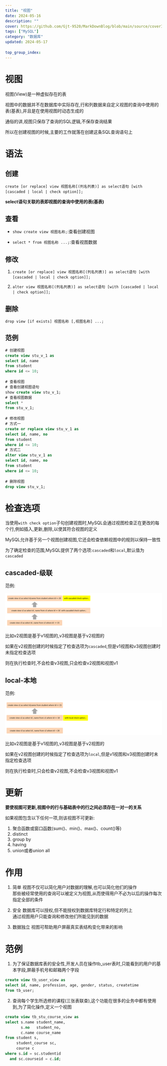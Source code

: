 ```yaml
---
title: "视图"
date: 2024-05-16
description: ""
cover: https://github.com/Gjt-9520/MarkDownBlog/blob/main/source/coverImages/Bimage-135/Bimage18.jpg?raw=true
tags: ["MySQL"]
category: "数据库"
updated: 2024-05-17
 
top_group_index: 
---
```


# 视图

视图(View)是一种虚拟存在的表              

视图中的数据并不在数据库中实际存在,行和列数据来自定义视图的查询中使用的表(基表),并且是在使用视图时动态生成的

通俗的讲,视图只保存了查询的SQL逻辑,不保存查询结果

所以在创建视图的时候,主要的工作就落在创建这条SQL查询语句上

# 语法

## 创建

`create [or replace] view 视图名称[(列名列表)] as select语句 [with [cascaded | local | check option]];`

**select语句关联的表即视图的查询中使用的表(基表)**

## 查看

- `show create view 视图名称;`:查看创建视图

- `select * from 视图名称 ...;`:查看视图数据

## 修改

1. `create [or replace] view 视图名称[(列名列表)] as select语句 [with [cascaded | local | check option]];`

2. `alter view 视图名称[(列名列表)] as select语句 [with [cascaded | local | check option]];`

## 删除

`drop view [if exists] 视图名称 [,视图名称] ...;`

## 范例

```sql
# 创建视图
create view stu_v_1 as
select id, name
from student
where id <= 10;

# 查看视图
# 查看创建视图语句
show create view stu_v_1;
# 查看视图数据
select *
from stu_v_1;

# 修改视图
# 方式一
create or replace view stu_v_1 as
select id, name, no
from student
where id <= 10;
# 方式二
alter view stu_v_1 as
select id, name, no
from student
where id <= 10;

# 删除视图
drop view stu_v_1;
```

# 检查选项

当使用`with check option`子句创建视图时,MySQL会通过视图检查正在更改的每个行,例如插入,更新,删除,以使其符合视图的定义           

MySQL允许基于另一个视图创建视图,它还会检查依赖视图中的规则以保持一致性           

为了确定检查的范围,MySQL提供了两个选项:`cascaded`和`local`,默认值为`cascaded`

## cascaded-级联

范例:

![级联范例](../images/级联.png)

比如v2视图是基于v1视图的,v3视图是基于v2视图的         

如果在v2视图创建的时候指定了检查选项为`cascaded`,但是v1视图和v3视图创建时未指定检查选项                 

则在执行检查时,不会检查v3视图,只会检查v2视图和视图v1     

## local-本地

范例:

![本地范例](../images/本地.png)

比如v2视图是基于v1视图的,v3视图是基于v2视图的        

如果在v2视图创建的时候指定了检查选项为`local`,但是v1视图和v3视图创建时未指定检查选项         

则在执行检查时,只会检查v2视图,不会检查v3视图和视图v1

# 更新

**要使视图可更新,视图中的行与基础表中的行之间必须存在一对一的关系**           

如果视图包含以下任何一项,则该视图不可更新:

1. 聚合函数或窗口函数(sum()、min()、max()、count()等)
2. distinct
3. group by
4. having
5. union或者union all

# 作用

1. 简单
视图不仅可以简化用户对数据的理解,也可以简化他们的操作        
那些被经常使用的查询可以被定义为视图,从而使得用户不必为以后的操作每次指定全部的条件

2. 安全
数据库可以授权,但不能授权到数据库特定行和特定的列上                          
通过视图用户只能查询和修改他们所能见到的数据               

3. 数据独立
视图可帮助用户屏蔽真实表结构变化带来的影响                 

# 范例

1. 为了保证数据库表的安全性,开发人员在操作tb_user表时,只能看到的用户的基本字段,屏蔽手机号和邮箱两个字段

```sql
create view tb_user_view as
select id, name, profession, age, gender, status, createtime
from tb_user;
```

2. 查询每个学生所选修的课程(三张表联查),这个功能在很多的业务中都有使用到,为了简化操作,定义一个视图

```sql
create view tb_stu_course_view as
select s.name student_name,
       s.no   student_no,
       c.name course_name
from student s,
     student_course sc,
     course c
where s.id = sc.studentid
  and sc.courseid = c.id;
```